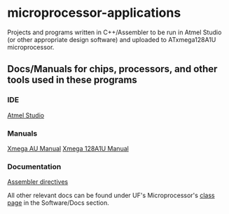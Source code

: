 # microprocessor-applications
Projects and programs written in C++/Assembler to be run in Atmel Studio (or other appropriate design software) and uploaded to ATxmega128A1U microprocessor.

## Docs/Manuals for chips, processors, and other tools used in these programs
### IDE
[Atmel Studio](http://www.atmel.com/tools/atmelstudio.aspx)
### Manuals
[Xmega AU Manual](https://mil.ufl.edu/3744/docs/XMEGA/doc8331_%20XMEGA_AU_Manual.pdf)
[Xmega 128A1U Manual](https://mil.ufl.edu/3744/docs/XMEGA/doc8385_ATxmega128A1U_Manual.pdf)
### Documentation
[Assembler directives](https://mil.ufl.edu/3744/docs/XMEGA/doc1022_Assembler_Directives.pdf)

All other relevant docs can be found under UF's Microprocessor's [class page](https://mil.ufl.edu/3744/) in the Software/Docs section.

